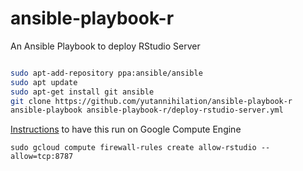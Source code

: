 # ansible-playbook-r
An Ansible Playbook to deploy RStudio Server

```sh

sudo apt-add-repository ppa:ansible/ansible
sudo apt update
sudo apt-get install git ansible
git clone https://github.com/yutannihilation/ansible-playbook-r
ansible-playbook ansible-playbook-r/deploy-rstudio-server.yml
```

[Instructions](https://github.com/grantmcdermott/rstudio-compute-engine) to have this run on Google Compute Engine

```
sudo gcloud compute firewall-rules create allow-rstudio --allow=tcp:8787
```
